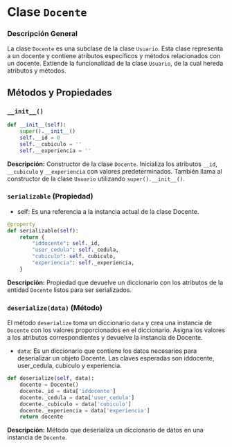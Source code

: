 
# Clase `Docente`

### Descripción General

La clase `Docente` es una subclase de la clase `Usuario`. Esta clase representa a un docente y contiene atributos específicos y métodos relacionados con un docente. Extiende la funcionalidad de la clase `Usuario`, de la cual hereda atributos y métodos.

## Métodos y Propiedades

### `__init__()`
```python
def __init__(self):
    super().__init__()
    self.__id = 0
    self.__cubiculo = ''
    self.__experiencia = ''
```
**Descripción:** Constructor de la clase `Docente`. Inicializa los atributos `__id`, `__cubiculo` y `__experiencia` con valores predeterminados. También llama al constructor de la clase `Usuario` utilizando `super().__init__()`.

### `serializable` (Propiedad)

- self: Es una referencia a la instancia actual de la clase Docente.

```python
@property
def serializable(self):
    return {
        "iddocente": self._id,
        "user_cedula": self._cedula,
        "cubiculo": self._cubiculo,
        "experiencia": self._experiencia,
    }
```
**Descripción:** Propiedad que devuelve un diccionario con los atributos de la entidad `Docente` listos para ser serializados.

### `deserialize(data)` (Método)
El método `deserialize` toma un diccionario `data` y crea una instancia de `Docente` con los valores proporcionados en el diccionario. Asigna los valores a los atributos correspondientes y devuelve la instancia de Docente.

- `data`: Es un diccionario que contiene los datos necesarios para deserializar un objeto Docente. Las claves esperadas son iddocente, user_cedula, cubiculo y experiencia.

```python
def deserialize(self, data):
    docente = Docente()
    docente._id = data['iddocente']
    docente._cedula = data['user_cedula']
    docente._cubiculo = data['cubiculo']
    docente._experiencia = data['experiencia']
    return docente
```
**Descripción:** Método que deserializa un diccionario de datos en una instancia de `Docente`.
